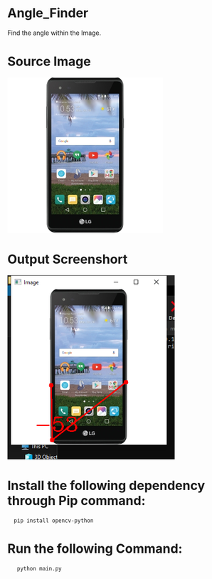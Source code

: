 # Angle_Finder
Find the angle within the Image.
# Source Image
![alt text](https://github.com/salmansajidsattar/Angle_Finder/blob/main/pic.jpg "Input Text")

# Output Screenshort
![alt text](https://github.com/salmansajidsattar/Angle_Finder/blob/main/output.PNG "output")

# Install the following dependency through Pip command:
      pip install opencv-python
      
# Run the following Command:
       python main.py

